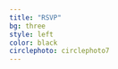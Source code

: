 ```yaml
---
title: "RSVP"
bg: three
style: left
color: black
circlephoto: circlephoto7
---
```

<div data-paperform-id="rebeccaandtavi"></div><script>(function() {var script = document.createElement('script'); script.src = "https://paperform.co/__embed"; document.body.appendChild(script); })()</script>
